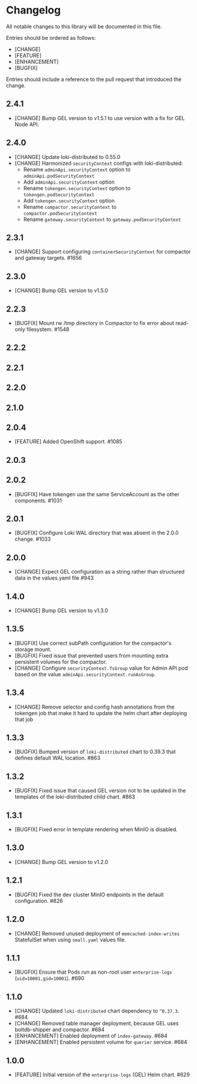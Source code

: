 # Changelog

All notable changes to this library will be documented in this file.

Entries should be ordered as follows:

- [CHANGE]
- [FEATURE]
- [ENHANCEMENT]
- [BUGFIX]

Entries should include a reference to the pull request that introduced the change.

## 2.4.1

- [CHANGE] Bump GEL version to v1.5.1 to use version with a fix for GEL Node API.

## 2.4.0

- [CHANGE] Update loki-distributed to 0.55.0
- [CHANGE] Harmonized `securityContext` configs with loki-distributed:
  - Rename `adminApi.securityContext` option to `adminApi.podSecurityContext`
  - Add `adminApi.securityContext` option
  - Rename `tokengen.securityContext` option to `tokengen.podSecurityContext`
  - Add `tokengen.securityContext` option
  - Rename `compactor.securityContext` to `compactor.podSecurityContext`
  - Rename `gateway.securityContext` to `gateway.podSecurityContext`

## 2.3.1

- [CHANGE] Support configuring `containerSecurityContext` for compactor and gateway targets. #1656

## 2.3.0

- [CHANGE] Bump GEL version to v1.5.0

## 2.2.3

- [BUGFIX] Mount rw /tmp directory in Compactor to fix error about read-only filesystem. #1548

## 2.2.2

## 2.2.1

## 2.2.0

## 2.1.0

## 2.0.4

- [FEATURE] Added OpenShift support. #1085

## 2.0.3

## 2.0.2

- [BUGFIX] Have tokengen use the same ServiceAccount as the other components. #1031

## 2.0.1

- [BUGFIX] Configure Loki WAL directory that was absent in the 2.0.0 change. #1033

## 2.0.0

- [CHANGE] Expect GEL configuration as a string rather than structured data in the values.yaml file #943

## 1.4.0

- [CHANGE] Bump GEL version to v1.3.0

## 1.3.5

- [BUGFIX] Use correct subPath configuration for the compactor's storage mount.
- [BUGFIX] Fixed issue that prevented users from mounting extra persistent volumes for the compactor.
- [CHANGE] Configure `securityContext.fsGroup` value for Admin API pod based on the value `adminApi.securityContext.runAsGroup`.

## 1.3.4

- [CHANGE] Remove selector and config hash annotations from the tokengen job that make it hard to update the helm chart after deploying that job

## 1.3.3

- [BUGFIX] Bumped version of `loki-distributed` chart to 0.39.3 that defines default WAL location. #863

## 1.3.2

- [BUGFIX] Fixed issue that caused GEL version not to be updated in the templates of the loki-distributed child chart. #863

## 1.3.1

- [BUGFIX] Fixed error in template rendering when MinIO is disabled.

## 1.3.0

- [CHANGE] Bump GEL version to v1.2.0

## 1.2.1

- [BUGFIX] Fixed the dev cluster MinIO endpoints in the default configuration. #826

## 1.2.0

- [CHANGE] Removed unused deployment of `memcached-index-writes` StatefulSet when using `small.yaml` values file.

## 1.1.1

- [BUGFIX] Ensure that Pods run as non-root user `enterprise-logs` (`uid=10001,gid=10001`). #690

## 1.1.0

* [CHANGE] Updated `loki-distributed` chart dependency to `^0.37.3`. #684
* [CHANGE] Removed table manager deployment, because GEL uses boltdb-shipper and compactor. #684
* [ENHANCEMENT] Enabled deployment of `index-gateway`. #684
* [ENHANCEMENT] Enabled persistent volume for `querier` service. #684

## 1.0.0

* [FEATURE] Initial version of the `enterprise-logs` (GEL) Helm chart. #629

